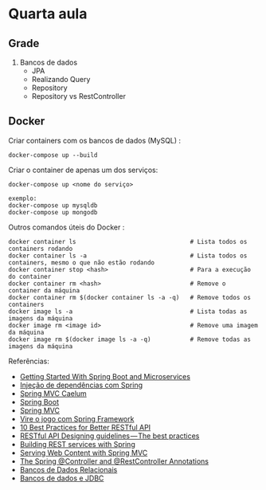 # Quarta aula

## Grade

1. Bancos de dados
   - JPA
   - Realizando Query
   - Repository
   - Repository vs RestController



## Docker
Criar containers com os bancos de dados (MySQL) :

```
docker-compose up --build
```

Criar o container de apenas um dos serviços:
```
docker-compose up <nome do serviço>

exemplo:
docker-compose up mysqldb
docker-compose up mongodb
  ```
Outros comandos úteis do Docker :
```
docker container ls                                # Lista todos os containers rodando
docker container ls -a                             # Lista todos os containers, mesmo o que não estão rodando
docker container stop <hash>                       # Para a execução do container
docker container rm <hash>                         # Remove o container da máquina
docker container rm $(docker container ls -a -q)   # Remove todos os containers
docker image ls -a                                 # Lista todas as imagens da máquina
docker image rm <image id>                         # Remove uma imagem da máquina
docker image rm $(docker image ls -a -q)           # Remove todas as imagens da máquina
```


Referências:

* [Getting Started With Spring Boot and Microservices](https://dzone.com/refcardz/getting-started-with-spring-boot-and-microservices?chapter=1)
* [Injeção de dependências com Spring](https://blog.algaworks.com/injecao-de-dependencias-com-spring/)
* [Spring MVC Caelum](https://www.caelum.com.br/apostila-java-web/spring-mvc/)
* [Spring Boot](https://www.casadocodigo.com.br/products/livro-spring-boot)
* [Spring MVC](https://www.casadocodigo.com.br/products/livro-spring-mvc)
* [Vire o jogo com Spring Framework](https://www.casadocodigo.com.br/products/livro-spring-framework)
* [10 Best Practices for Better RESTful API](https://blog.mwaysolutions.com/2014/06/05/10-best-practices-for-better-restful-api/)
* [RESTful API Designing guidelines — The best practices](https://hackernoon.com/restful-api-designing-guidelines-the-best-practices-60e1d954e7c9)
* [Building REST services with Spring](https://spring.io/guides/tutorials/rest/)
* [Serving Web Content with Spring MVC](https://spring.io/guides/gs/serving-web-content/)
* [The Spring @Controller and @RestController Annotations](https://www.baeldung.com/spring-controller-vs-restcontroller)
* [Bancos de Dados Relacionais](https://www.devmedia.com.br/bancos-de-dados-relacionais/20401)
* [Bancos de dados e JDBC](https://www.caelum.com.br/apostila-java-web/bancos-de-dados-e-jdbc/#a-conexo-em-java)

